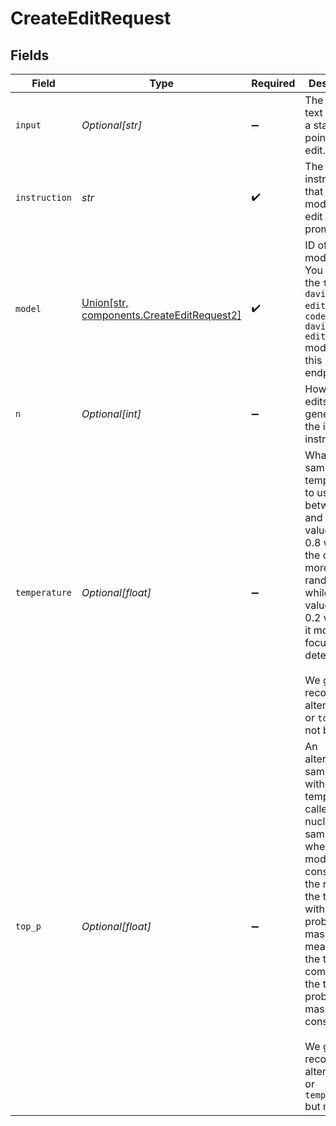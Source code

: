 # CreateEditRequest


## Fields

| Field                                                                                                                                                                                                                                                                                                             | Type                                                                                                                                                                                                                                                                                                              | Required                                                                                                                                                                                                                                                                                                          | Description                                                                                                                                                                                                                                                                                                       | Example                                                                                                                                                                                                                                                                                                           |
| ----------------------------------------------------------------------------------------------------------------------------------------------------------------------------------------------------------------------------------------------------------------------------------------------------------------- | ----------------------------------------------------------------------------------------------------------------------------------------------------------------------------------------------------------------------------------------------------------------------------------------------------------------- | ----------------------------------------------------------------------------------------------------------------------------------------------------------------------------------------------------------------------------------------------------------------------------------------------------------------- | ----------------------------------------------------------------------------------------------------------------------------------------------------------------------------------------------------------------------------------------------------------------------------------------------------------------- | ----------------------------------------------------------------------------------------------------------------------------------------------------------------------------------------------------------------------------------------------------------------------------------------------------------------- |
| `input`                                                                                                                                                                                                                                                                                                           | *Optional[str]*                                                                                                                                                                                                                                                                                                   | :heavy_minus_sign:                                                                                                                                                                                                                                                                                                | The input text to use as a starting point for the edit.                                                                                                                                                                                                                                                           | What day of the wek is it?                                                                                                                                                                                                                                                                                        |
| `instruction`                                                                                                                                                                                                                                                                                                     | *str*                                                                                                                                                                                                                                                                                                             | :heavy_check_mark:                                                                                                                                                                                                                                                                                                | The instruction that tells the model how to edit the prompt.                                                                                                                                                                                                                                                      | Fix the spelling mistakes.                                                                                                                                                                                                                                                                                        |
| `model`                                                                                                                                                                                                                                                                                                           | [Union[str, components.CreateEditRequest2]](../../models/components/createeditrequestmodel.md)                                                                                                                                                                                                                    | :heavy_check_mark:                                                                                                                                                                                                                                                                                                | ID of the model to use. You can use the `text-davinci-edit-001` or `code-davinci-edit-001` model with this endpoint.                                                                                                                                                                                              | text-davinci-edit-001                                                                                                                                                                                                                                                                                             |
| `n`                                                                                                                                                                                                                                                                                                               | *Optional[int]*                                                                                                                                                                                                                                                                                                   | :heavy_minus_sign:                                                                                                                                                                                                                                                                                                | How many edits to generate for the input and instruction.                                                                                                                                                                                                                                                         | 1                                                                                                                                                                                                                                                                                                                 |
| `temperature`                                                                                                                                                                                                                                                                                                     | *Optional[float]*                                                                                                                                                                                                                                                                                                 | :heavy_minus_sign:                                                                                                                                                                                                                                                                                                | What sampling temperature to use, between 0 and 2. Higher values like 0.8 will make the output more random, while lower values like 0.2 will make it more focused and deterministic.<br/><br/>We generally recommend altering this or `top_p` but not both.<br/>                                                  | 1                                                                                                                                                                                                                                                                                                                 |
| `top_p`                                                                                                                                                                                                                                                                                                           | *Optional[float]*                                                                                                                                                                                                                                                                                                 | :heavy_minus_sign:                                                                                                                                                                                                                                                                                                | An alternative to sampling with temperature, called nucleus sampling, where the model considers the results of the tokens with top_p probability mass. So 0.1 means only the tokens comprising the top 10% probability mass are considered.<br/><br/>We generally recommend altering this or `temperature` but not both.<br/> | 1                                                                                                                                                                                                                                                                                                                 |